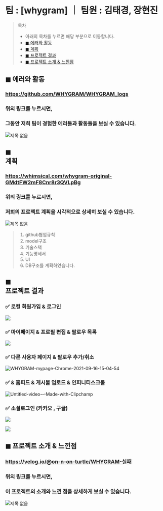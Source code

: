 # 팀 : [whygram]  ｜ 팀원 : 김태경, 장현진


> 목차 
> - 아래의 목차를 누르면 해당 부분으로 이동합니다. 
> - <a href="#a"> ◼ 에러와 활동 </a>
> - <a href="#b"> ◼  계획 </a>
> - <a href="#c"> ◼ 프로젝트 결과 </a>
> - <a href="#d"> ◼ 프로젝트 소개 & 느낀점 </a>



##  <div id="a"> ◼ 에러와 활동 </div> 
### https://github.com/WHYGRAM/WHYGRAM_logs
### 위의 링크를 누르시면, 
### 그동안 저희 팀이 경험한 에러들과 활동들을 보실 수 있습니다.

![제목 없음](https://user-images.githubusercontent.com/81272691/133560387-a3ddf48e-2ad3-434f-8e07-c8a4f6594d06.png)



## ◼  <div id="b"> 계획 </div>
### https://whimsical.com/whygram-original-GMdtFW2mF8Cnr8r3QVLpBg
### 위의 링크를 누르시면, 
### 저희의 프로젝트 계획을 시각적으로 상세히 보실 수 있습니다.

![제목 없음](https://user-images.githubusercontent.com/81272691/133560043-e910a910-9408-479a-a760-4d6d4832a99d.png)


> 1. github협업규칙
> 2. model구조
> 3. 기술스택
> 4. 기능명세서
> 5. UI
> 6. DB구조를 계획하였습니다. 





## ◼ <div id="c"> 프로젝트 결과 </div>



### ✅ 로컬 회원가입 & 로그인 

![](https://images.velog.io/images/on-n-on-turtle/post/5a1d0301-7c8b-4fe2-8564-58c4c0586837/Untitled-video-%E2%80%90-Made-with-Clipchamp.gif)

### ✅ 마이페이지 & 프로필 편집 & 팔로우 목록

![](https://images.velog.io/images/on-n-on-turtle/post/4d354254-64f6-41c6-b24a-2ae643f9e61a/Untitled-video-%E2%80%90-Made-with-Clipchamp%20(1).gif)

### ✅ 다른 사용자 페이지 & 팔로우 추가/취소 

![WHYGRAM-mypage-Chrome-2021-09-16-15-04-54](https://user-images.githubusercontent.com/81272691/133560858-05a40074-356a-4c2f-804a-b254f6497ba1.gif)


### ✅ & 홈피드 & 게시물 업로드 & 인피니티스크롤

![Untitled-video-‐-Made-with-Clipchamp](https://user-images.githubusercontent.com/81272691/133561683-b5a219d8-b3b8-4d51-b9fe-fb4cede6379a.gif)



### ✅ 소셜로그인  (카카오 , 구글)


![](https://images.velog.io/images/on-n-on-turtle/post/ed19078b-0786-4ba1-8c08-94e7beca675c/WHYGRAM-start-page-Chrome-2021-09-16-14-26-32.gif)

![](https://images.velog.io/images/on-n-on-turtle/post/fc551eb9-b2b0-4840-9845-921e78c71d9c/WHYGRAM-start-page-Chrome-2021-09-16-14-55-11.gif)


## <div id="d"> ◼ 프로젝트 소개 & 느낀점 </div> 

### https://velog.io/@on-n-on-turtle/WHYGRAM-실패
### 위의 링크를 누르시면, 
### 이 프로젝트의 소개와 느낀 점을 상세하게 보실 수 있습니다. 

![제목 없음](https://user-images.githubusercontent.com/81272691/133574983-254f625d-c547-4d61-add0-c18bde504bf6.png)

